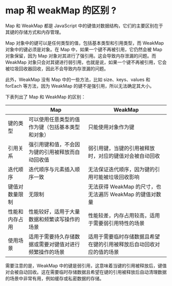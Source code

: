 # map 和 weakMap 的区别 ?

Map 和 WeakMap 都是 JavaScript 中的键值对数据结构，它们的主要区别在于其键的存储方式和内存管理。

Map 对象中的键可以是任何类型的值，包括基本类型和引用类型，而 WeakMap 对象中的键必须是对象。在 Map 中，如果一个键不再被引用，它仍然会被 Map 对象保留，因为 Map 对象对其进行了强引用。这会导致内存泄漏的问题。而 WeakMap 对象只会对其键进行弱引用，也就是说，如果一个键不再被引用，它会被垃圾回收器回收，因此不会导致内存泄漏的问题。

此外，WeakMap 没有 Map 中的一些方法，比如 size、keys、values 和 forEach 等方法，因为 WeakMap 的键不是强引用，所以无法确定其大小。


下表列出了 Map 和 WeakMap 的区别：

|              | Map                                                      | WeakMap                                                  |
|--------------|----------------------------------------------------------|---------------------------------------------------------|
| 键的类型       | 可以使用任意类型的值作为键（包括基本类型和对象）                      | 只能使用对象作为键                                       |
| 引用关系       | 强引用键和值，不会因为键的引用被释放而自动回收值                      | 弱引用键，当键的引用被释放时，对应的键值对会被自动回收           |
| 迭代顺序       | 迭代顺序与元素插入顺序一致                                    | 无法保证迭代顺序，因为键的引用可能被垃圾回收影响                |
| 键值对数量限制   | 无限制                                                    | 无法获得 WeakMap 的尺寸，也无法遍历 WeakMap 的键值对数量       |
| 性能和内存占用   | 性能较好，适用于大量数据和频繁读写操作的场景                    | 性能较差，内存占用较高，适用于需要弱引用特性的场景               |
| 使用场景       | 适用于需要持久存储数据或需要对键值对进行频繁操作的场景             | 适用于需要临时存储数据且希望在键的引用被释放后自动回收对应的值的场景 |

需要注意的是，WeakMap 中的键是弱引用，这意味着当键的引用被释放后，键值对会被自动回收。这在需要临时存储数据且希望在键的引用被释放后自动清理数据的场景中非常有用，例如缓存或私密数据的存储。
